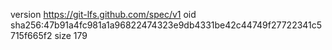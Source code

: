 version https://git-lfs.github.com/spec/v1
oid sha256:47b91a4fc981a1a96822474323e9db4331be42c44749f27722341c5715f665f2
size 179
